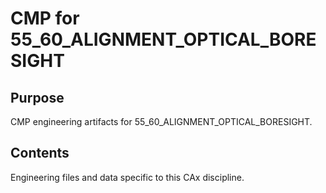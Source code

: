 # CMP for 55_60_ALIGNMENT_OPTICAL_BORESIGHT

## Purpose
CMP engineering artifacts for 55_60_ALIGNMENT_OPTICAL_BORESIGHT.

## Contents
Engineering files and data specific to this CAx discipline.
